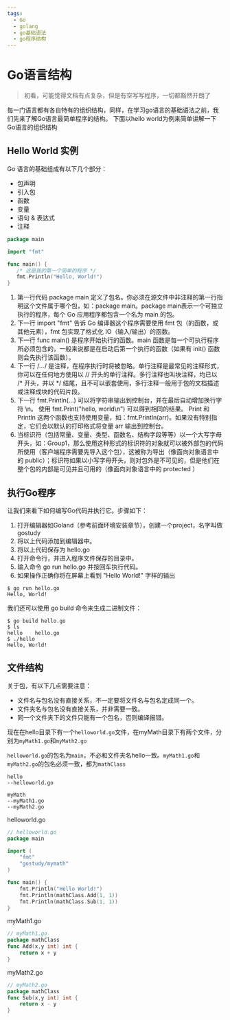 ```yaml
---
tags:
  - Go
  - golang
  - go基础语法
  - go程序结构
---
```


# Go语言结构

> 初看，可能觉得文档有点复杂，但是有空写写程序，一切都豁然开朗了

每一门语言都有各自特有的组织结构，同样，在学习go语言的基础语法之前，我们先来了解Go语言最简单程序的结构。
下面以hello world为例来简单讲解一下Go语言的组织结构

## Hello World 实例
Go 语言的基础组成有以下几个部分：
- 包声明
- 引入包
- 函数
- 变量
- 语句 & 表达式
- 注释
```go
package main

import "fmt"

func main() {
   /* 这是我的第一个简单的程序 */
   fmt.Println("Hello, World!")
}
```
1. 第一行代码 package main 定义了包名。你必须在源文件中非注释的第一行指明这个文件属于哪个包，如：package main。package main表示一个可独立执行的程序，每个 Go 应用程序都包含一个名为 main 的包。
2. 下一行 import "fmt" 告诉 Go 编译器这个程序需要使用 fmt 包（的函数，或其他元素），fmt 包实现了格式化 IO（输入/输出）的函数。
3. 下一行 func main() 是程序开始执行的函数。main 函数是每一个可执行程序所必须包含的，一般来说都是在启动后第一个执行的函数（如果有 init() 函数则会先执行该函数）。
4. 下一行 /*...*/ 是注释，在程序执行时将被忽略。单行注释是最常见的注释形式，你可以在任何地方使用以 // 开头的单行注释。多行注释也叫块注释，均已以 /* 开头，并以 */ 结尾，且不可以嵌套使用，多行注释一般用于包的文档描述或注释成块的代码片段。
5. 下一行 fmt.Println(...) 可以将字符串输出到控制台，并在最后自动增加换行字符 \n。
   使用 fmt.Print("hello, world\n") 可以得到相同的结果。
   Print 和 Println 这两个函数也支持使用变量，如：fmt.Println(arr)。如果没有特别指定，它们会以默认的打印格式将变量 arr 输出到控制台。
6. 当标识符（包括常量、变量、类型、函数名、结构字段等等）以一个大写字母开头，如：Group1，那么使用这种形式的标识符的对象就可以被外部包的代码所使用（客户端程序需要先导入这个包），这被称为导出（像面向对象语言中的 public）；标识符如果以小写字母开头，则对包外是不可见的，但是他们在整个包的内部是可见并且可用的（像面向对象语言中的 protected ）

## 执行Go程序
让我们来看下如何编写Go代码并执行它。步骤如下：
1. 打开编辑器如Goland（参考前面环境安装章节），创建一个project，名字叫做gostudy
2. 将以上代码添加到编辑器中。
3. 将以上代码保存为 hello.go
4. 打开命令行，并进入程序文件保存的目录中。
5. 输入命令 go run hello.go 并按回车执行代码。
6. 如果操作正确你将在屏幕上看到 "Hello World!" 字样的输出
```shell
$ go run hello.go
Hello, World!
```
我们还可以使用 go build 命令来生成二进制文件：
```shell
$ go build hello.go 
$ ls
hello    hello.go
$ ./hello 
Hello, World!
```

## 文件结构
关于包，有以下几点需要注意：
-  文件名与包名没有直接关系，不一定要将文件名与包名定成同一个。
-  文件夹名与包名没有直接关系，并非需要一致。
-  同一个文件夹下的文件只能有一个包名，否则编译报错。

现在在hello目录下有一个`helloworld.go`文件，在myMath目录下有两个文件，分别为`myMath1.go`和`myMath2.go`

`helloworld.go`的包名为`main`，不必和文件夹名hello一致。`myMath1.go`和`myMath2.go`的包名必须一致，都为`mathClass`

```shell
hello
--helloworld.go

myMath
--myMath1.go
--myMath2.go
```

helloworld.go
```go
// helloworld.go
package main

import (
    "fmt"
    "gostudy/mymath"
)

func main() {
    fmt.Println("Hello World!")
    fmt.Println(mathClass.Add(1, 1))
    fmt.Println(mathClass.Sub(1, 1))
}
```

myMath1.go
```go
// myMath1.go
package mathClass
func Add(x,y int) int {
    return x + y
}
```

myMath2.go
```go
// myMath2.go
package mathClass
func Sub(x,y int) int {
    return x - y
}
```


